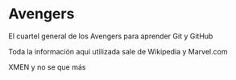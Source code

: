# Avengers

El cuartel general de los Avengers para aprender Git y GitHub

Toda la información aquí utilizada sale de Wikipedia y Marvel.com

XMEN y no se que más
